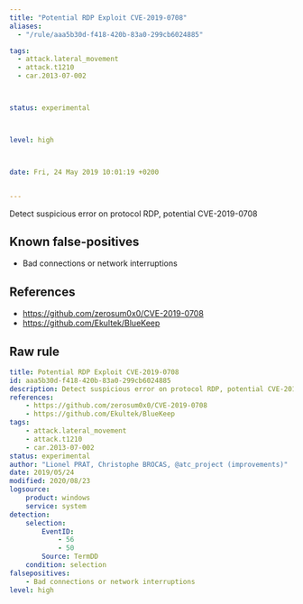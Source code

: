 ```yaml
---
title: "Potential RDP Exploit CVE-2019-0708"
aliases:
  - "/rule/aaa5b30d-f418-420b-83a0-299cb6024885"

tags:
  - attack.lateral_movement
  - attack.t1210
  - car.2013-07-002



status: experimental



level: high



date: Fri, 24 May 2019 10:01:19 +0200


---
```


Detect suspicious error on protocol RDP, potential CVE-2019-0708

<!--more-->


## Known false-positives

* Bad connections or network interruptions



## References

* https://github.com/zerosum0x0/CVE-2019-0708
* https://github.com/Ekultek/BlueKeep


## Raw rule
```yaml
title: Potential RDP Exploit CVE-2019-0708
id: aaa5b30d-f418-420b-83a0-299cb6024885
description: Detect suspicious error on protocol RDP, potential CVE-2019-0708
references:
    - https://github.com/zerosum0x0/CVE-2019-0708
    - https://github.com/Ekultek/BlueKeep
tags:
    - attack.lateral_movement
    - attack.t1210
    - car.2013-07-002
status: experimental
author: "Lionel PRAT, Christophe BROCAS, @atc_project (improvements)"
date: 2019/05/24
modified: 2020/08/23
logsource:
    product: windows
    service: system
detection:
    selection:
        EventID:
            - 56
            - 50
        Source: TermDD
    condition: selection
falsepositives:
    - Bad connections or network interruptions
level: high

```
